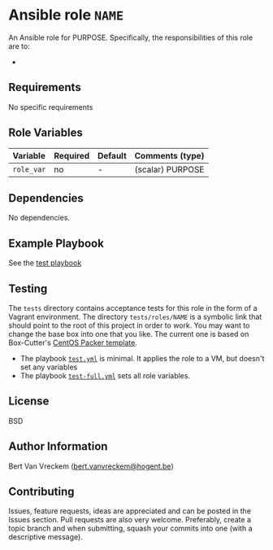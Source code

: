 # Ansible role `NAME`

An Ansible role for PURPOSE. Specifically, the responsibilities of this role are to:

-

## Requirements

No specific requirements

## Role Variables


| Variable   | Required | Default | Comments (type)  |
| :---       | :---     | :---    | :---             |
| `role_var` | no       | -       | (scalar) PURPOSE |

## Dependencies

No dependencies.

## Example Playbook

See the [test playbook](tests/test.yml)

## Testing

The `tests` directory contains acceptance tests for this role in the form of a Vagrant environment. The directory `tests/roles/NAME` is a symbolic link that should point to the root of this project in order to work. You may want to change the base box into one that you like. The current one is based on Box-Cutter's [CentOS Packer template](https://github.com/box-cutter/centos-vm).

- The playbook [`test.yml`](tests/test.yml) is minimal. It applies the role to a VM, but doesn't set any variables
- The playbook [`test-full.yml`](tests/test_full.yml) sets all role variables.

## License

BSD

## Author Information

Bert Van Vreckem (bert.vanvreckem@hogent.be)

## Contributing

Issues, feature requests, ideas are appreciated and can be posted in the Issues section. Pull requests are also very welcome. Preferably, create a topic branch and when submitting, squash your commits into one (with a descriptive message).


